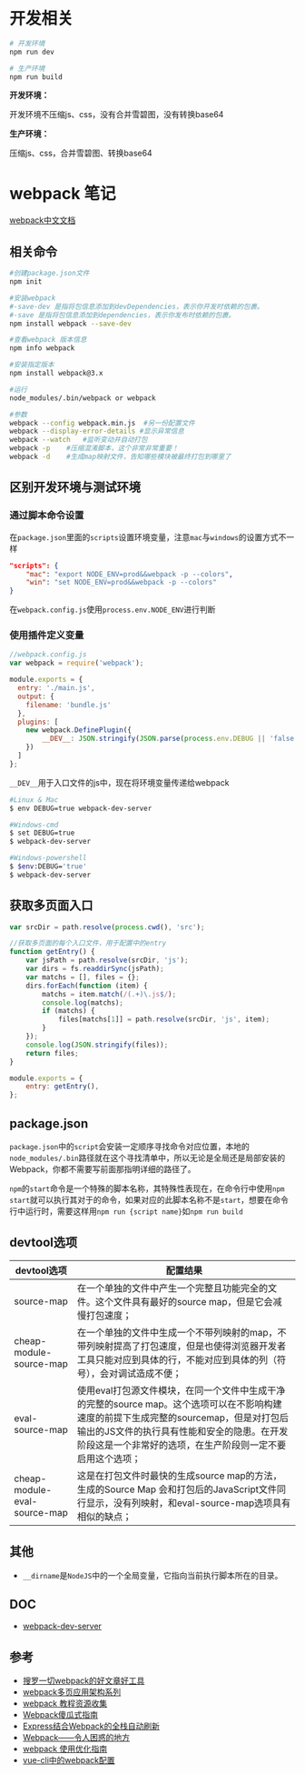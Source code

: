 # 开发相关

``` bash
# 开发环境
npm run dev

# 生产环境
npm run build
```

**开发环境：**

开发环境不压缩js、css，没有合并雪碧图，没有转换base64

**生产环境：**

压缩js、css，合并雪碧图、转换base64


# webpack 笔记

[webpack中文文档](https://doc.webpack-china.org/)

## 相关命令

``` bash
#创建package.json文件
npm init

#安装webpack
#-save-dev 是指将包信息添加到devDependencies，表示你开发时依赖的包裹。 
#-save 是指将包信息添加到dependencies，表示你发布时依赖的包裹。
npm install webpack --save-dev

#查看webpack 版本信息
npm info webpack

#安装指定版本
npm install webpack@3.x

#运行
node_modules/.bin/webpack or webpack

#参数
webpack --config webpack.min.js  #另一份配置文件
webpack --display-error-details #显示异常信息
webpack --watch   #监听变动并自动打包
webpack -p    #压缩混淆脚本，这个非常非常重要！
webpack -d    #生成map映射文件，告知哪些模块被最终打包到哪里了
```

## 区别开发环境与测试环境

### 通过脚本命令设置

在`package.json`里面的`scripts`设置环境变量，注意`mac`与`windows`的设置方式不一样

```json
"scripts": {
    "mac": "export NODE_ENV=prod&&webpack -p --colors",
    "win": "set NODE_ENV=prod&&webpack -p --colors"
}
```

在`webpack.config.js`使用`process.env.NODE_ENV`进行判断

### 使用插件定义变量

``` js
//webpack.config.js
var webpack = require('webpack');

module.exports = {
  entry: './main.js',
  output: {
    filename: 'bundle.js'
  },
  plugins: [
    new webpack.DefinePlugin({
        __DEV__: JSON.stringify(JSON.parse(process.env.DEBUG || 'false'))
    })
  ]
};
```

`__DEV__`用于入口文件的js中，现在将环境变量传递给webpack

``` bash
#Linux & Mac
$ env DEBUG=true webpack-dev-server

#Windows-cmd
$ set DEBUG=true
$ webpack-dev-server

#Windows-powershell
$ $env:DEBUG='true'
$ webpack-dev-server
```

## 获取多页面入口

``` js
var srcDir = path.resolve(process.cwd(), 'src');

//获取多页面的每个入口文件，用于配置中的entry
function getEntry() {
    var jsPath = path.resolve(srcDir, 'js');
    var dirs = fs.readdirSync(jsPath);
    var matchs = [], files = {};
    dirs.forEach(function (item) {
        matchs = item.match(/(.+)\.js$/);
        console.log(matchs);
        if (matchs) {
            files[matchs[1]] = path.resolve(srcDir, 'js', item);
        }
    });
    console.log(JSON.stringify(files));
    return files;
}

module.exports = {
    entry: getEntry(),
};
```

## package.json

`package.json`中的`script`会安装一定顺序寻找命令对应位置，本地的`node_modules/.bin`路径就在这个寻找清单中，所以无论是全局还是局部安装的Webpack，你都不需要写前面那指明详细的路径了。

`npm`的`start`命令是一个特殊的脚本名称，其特殊性表现在，在命令行中使用`npm start`就可以执行其对于的命令，如果对应的此脚本名称不是`start`，想要在命令行中运行时，需要这样用`npm run {script name}`如`npm run build`

## devtool选项

| devtool选项                  | 配置结果                                                                                                                                                                                                                                          |
| ---------------------------- | ------------------------------------------------------------------------------------------------------------------------------------------------------------------------------------------------------------------------------------------------- |
| source-map                   | 在一个单独的文件中产生一个完整且功能完全的文件。这个文件具有最好的source map，但是它会减慢打包速度；                                                                                                                                              |
| cheap-module-source-map      | 在一个单独的文件中生成一个不带列映射的map，不带列映射提高了打包速度，但是也使得浏览器开发者工具只能对应到具体的行，不能对应到具体的列（符号），会对调试造成不便；                                                                                 |
| eval-source-map              | 使用eval打包源文件模块，在同一个文件中生成干净的完整的source map。这个选项可以在不影响构建速度的前提下生成完整的sourcemap，但是对打包后输出的JS文件的执行具有性能和安全的隐患。在开发阶段这是一个非常好的选项，在生产阶段则一定不要启用这个选项； |
| cheap-module-eval-source-map | 这是在打包文件时最快的生成source map的方法，生成的Source Map 会和打包后的JavaScript文件同行显示，没有列映射，和eval-source-map选项具有相似的缺点；                                                                                                |


## 其他

- `__dirname`是`NodeJS`中的一个全局变量，它指向当前执行脚本所在的目录。

## DOC

- [webpack-dev-server](doc/webpack-dev-server.md)

## 参考

- [搜罗一切webpack的好文章好工具](https://github.com/webpack-china/awesome-webpack-cn)
- [webpack多页应用架构系列](https://segmentfault.com/a/1190000006843916)
- [webpack 教程资源收集](https://segmentfault.com/a/1190000005995267)
- [Webpack傻瓜式指南](https://zhuanlan.zhihu.com/p/20367175)
- [Express结合Webpack的全栈自动刷新](https://segmentfault.com/a/1190000004505747)
- [Webpack——令人困惑的地方](http://blog.csdn.net/a1104258464/article/details/51914450)
- [webpack 使用优化指南](http://www.cnblogs.com/yumeiqiang/p/5281170.html)
- [vue-cli中的webpack配置](https://segmentfault.com/a/1190000008779053)